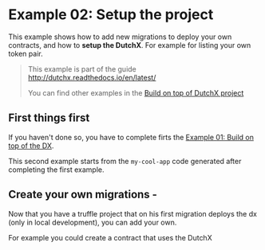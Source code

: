 # Example 02: Setup the project
This example shows how to add new migrations to deploy your own 
contracts, and how to **setup the DutchX**. For example for listing your own token 
pair.

> This example is part of the guide http://dutchx.readthedocs.io/en/latest/
>
> You can find other examples in the [Build on top of DutchX project](https://github.com/gnosis/dx-example-build-on-top-of-dutchx/blob/master/01_build-of-top-of-dx/README.md)

## First things first
If you haven't done so, you have to complete firts the 
[Example 01: Build on top of the DX](https://github.com/gnosis/dx-example-build-on-top-of-dutchx/tree/master/01_build-of-top-of-dx).

This second example starts from the `my-cool-app` code generated after 
completing the first example.

## Create your own migrations - 
Now that you have a truffle project that on his first migration deploys the dx
(only in local development), you can add your own.

For example you could create a contract that uses the DutchX 
